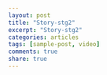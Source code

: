 ```yaml
---
layout: post
title: "Story-stg2"
excerpt: "Story-stg2"
categories: articles
tags: [sample-post, video]
comments: true
share: true
---
```

<br>
<div class="apester-media" data-media-id="5dc29dc78ae1b6ed11451577" ad-unit="ad unit test"
  partner="partner test" click-macro="click test" height="604"></div><script async src="https://static.stg.apester.com/js/sdk/latest/apester-sdk.js"></script>
<br>
